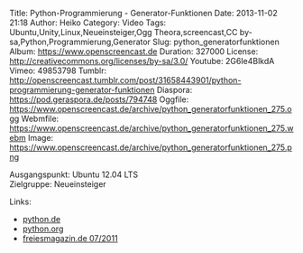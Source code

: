 Title: Python-Programmierung - Generator-Funktionen
Date: 2013-11-02 21:18
Author: Heiko
Category: Video
Tags: Ubuntu,Unity,Linux,Neueinsteiger,Ogg Theora,screencast,CC by-sa,Python,Programmierung,Generator
Slug: python_generatorfunktionen
Album: https://www.openscreencast.de
Duration: 327000
License: http://creativecommons.org/licenses/by-sa/3.0/
Youtube: 2G6Ie4BlkdA
Vimeo: 49853798
Tumblr: http://openscreencast.tumblr.com/post/31658443901/python-programmierung-generator-funktionen
Diaspora: https://pod.geraspora.de/posts/794748
Oggfile: https://www.openscreencast.de/archive/python_generatorfunktionen_275.ogg
Webmfile: https://www.openscreencast.de/archive/python_generatorfunktionen_275.webm
Image: https://www.openscreencast.de/archive/python_generatorfunktionen_275.png

Ausgangspunkt: Ubuntu 12.04 LTS  
Zielgruppe: Neueinsteiger  

Links:

  * [python.de](http://www.python.de "Link zu Python.de" )
  * [python.org](http://www.python.org "Link zu Python.org" )
  * [freiesmagazin.de 07/2011](http://www.freiesmagazin.de/freiesMagazin-2011-07 "Link zu freiesmagazin.de" )

